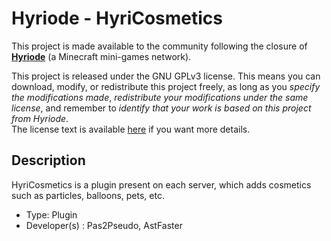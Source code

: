 # Hyriode - HyriCosmetics

This project is made available to the community following the closure of [**Hyriode**](https://hyriode.fr) (a Minecraft mini-games network).<br>

This project is released under the GNU GPLv3 license. This means you can download, modify, or redistribute this project freely, as long as you *specify the modifications made*, *redistribute your modifications under the same license*, and remember to *identify that your work is based on this project from Hyriode*.<br>
The license text is available [here](LICENCE.md) if you want more details.

## Description

HyriCosmetics is a plugin present on each server, which adds cosmetics such as particles, balloons, pets, etc.

- Type: Plugin
- Developer(s) : Pas2Pseudo, AstFaster